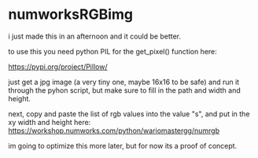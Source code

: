 # numworksRGBimg
i just made this in an afternoon and it could be better.

to use this you need python PIL for the get_pixel() function here:

https://pypi.org/project/Pillow/

just get a jpg image (a very tiny one, maybe 16x16 to be safe) and run 
it through the pyhon script, but make sure to fill in the path and width
and height.

next, copy and paste the list of rgb values into the value "s", and put in
the xy width and height here:
https://workshop.numworks.com/python/wariomastergg/numrgb

im going to optimize this more later, but for now its a proof of concept.
